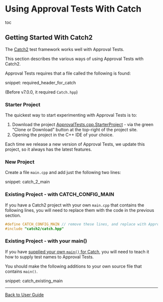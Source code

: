 <a id="top"></a>

# Using Approval Tests With Catch


toc



## Getting Started With Catch2

The [Catch2](https://github.com/catchorg/Catch2) test framework works well with Approval Tests.

This section describes the various ways of using Approval Tests with Catch2.

Approval Tests requires that a file called the following is found:

snippet: required_header_for_catch

(Before v7.0.0, it required `Catch.hpp`)

### Starter Project

The quickest way to start experimenting with Approval Tests is to:

1. Download the project [ApprovalTests.cpp.StarterProject](https://github.com/approvals/ApprovalTests.cpp.StarterProject) - via the green "Clone or Download" button at the top-right of the project site.
2. Opening the project in the C++ IDE of your choice.

Each time we release a new version of Approval Tests, we update this project, so it always has the latest features. 

### New Project

Create a file `main.cpp` and add just the following two lines:

snippet: catch_2_main

### Existing Project - with CATCH_CONFIG_MAIN

If you have a Catch2 project with your own `main.cpp` that contains the following lines, you will need to replace them with the code in the previous section.

```cpp
#define CATCH_CONFIG_MAIN // remove these lines, and replace with Approval Tests lines
#include "catch2/catch.hpp"
```

<!-- todo: document use of sections -->

### Existing Project - with your main()

If you have [supplied your own `main()` for Catch](https://github.com/catchorg/Catch2/blob/master/docs/own-main.md#top), you will need to teach it how to supply test names to Approval Tests.

You should make the following additions to your own source file that contains `main()`.  

snippet: catch_existing_main


---

[Back to User Guide](/doc/README.md#top)
